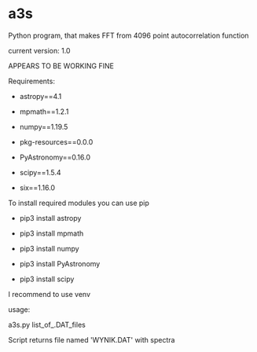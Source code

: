 # a3s
Python program, that makes FFT from 4096 point autocorrelation function

current version: 1.0

APPEARS TO BE WORKING FINE

Requirements:

- astropy==4.1

- mpmath==1.2.1

- numpy==1.19.5

- pkg-resources==0.0.0

- PyAstronomy==0.16.0

- scipy==1.5.4

- six==1.16.0


To install required modules you can use pip

- pip3 install astropy

- pip3 install mpmath

- pip3 install numpy

- pip3 install PyAstronomy

- pip3 install scipy


I recommend to use venv


usage:

a3s.py list_of_.DAT_files


Script returns file named 'WYNIK.DAT' with spectra
